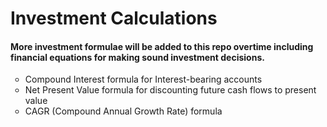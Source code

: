<h1>Investment Calculations</h1>

<h4>More investment formulae will be added to this repo overtime including financial equations for making sound investment decisions.</h4>

<ul style="list-style-type:circle;">
    <li> Compound Interest formula for Interest-bearing accounts </li>
    <li> Net Present Value formula for discounting future cash flows to present value </li>
    <li> CAGR (Compound Annual Growth Rate) formula </li>
</ul>
